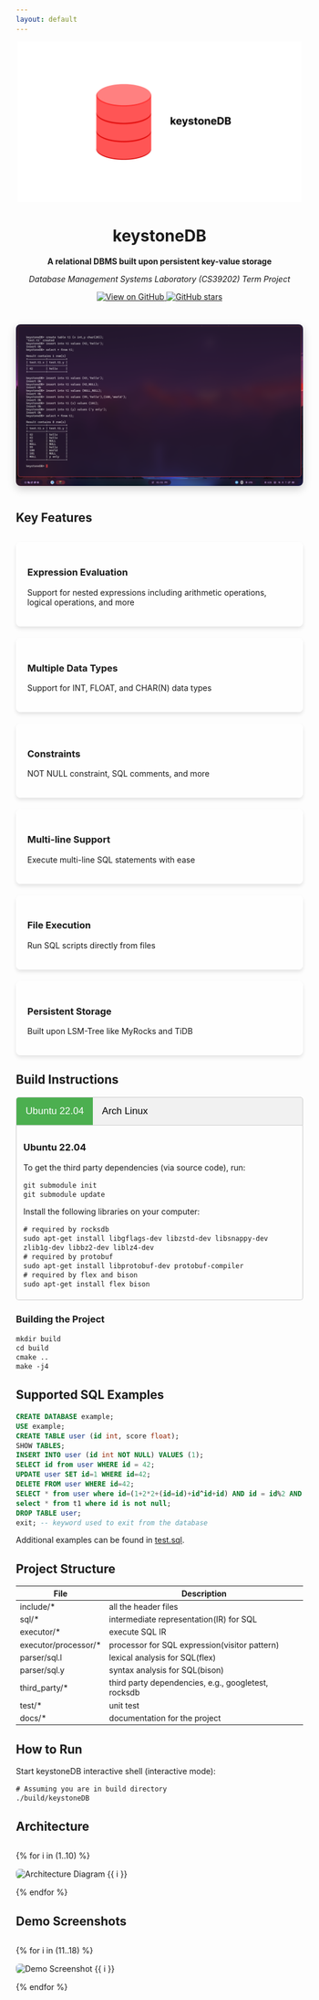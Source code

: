 ```yaml
---
layout: default
---
```


<p align="center">
  <img src="./images/keystoneDB.png" alt="keystoneDB Logo" width="500">
</p>

<div align="center">
  <h1>keystoneDB</h1>
  <p><strong>A relational DBMS built upon persistent key-value storage</strong></p>
  <p><em>Database Management Systems Laboratory (CS39202) Term Project</em></p>
  
  <p>
    <a href="https://github.com/SumitKumar-17/keystoneDB">
      <img src="https://img.shields.io/badge/View%20on-GitHub-24292e?logo=github&logoColor=white" alt="View on GitHub">
    </a>
    <a href="https://github.com/SumitKumar-17/keystoneDB/stargazers">
      <img src="https://img.shields.io/github/stars/SumitKumar-17/keystoneDB?style=social" alt="GitHub stars">
    </a>
  </p>
</div>

<div class="demo-container">
  <img src="./images/keystoneDB_Demo.png" alt="keystoneDB Demo" class="demo-image">
</div>

## Key Features

<div class="features-grid">
  <div class="feature-item">
    <h3>Expression Evaluation</h3>
    <p>Support for nested expressions including arithmetic operations, logical operations, and more</p>
  </div>
  <div class="feature-item">
    <h3>Multiple Data Types</h3>
    <p>Support for INT, FLOAT, and CHAR(N) data types</p>
  </div>
  <div class="feature-item">
    <h3>Constraints</h3>
    <p>NOT NULL constraint, SQL comments, and more</p>
  </div>
  <div class="feature-item">
    <h3>Multi-line Support</h3>
    <p>Execute multi-line SQL statements with ease</p>
  </div>
  <div class="feature-item">
    <h3>File Execution</h3>
    <p>Run SQL scripts directly from files</p>
  </div>
  <div class="feature-item">
    <h3>Persistent Storage</h3>
    <p>Built upon LSM-Tree like MyRocks and TiDB</p>
  </div>
</div>

## Build Instructions

<div class="tabs">
  <button class="tablinks active" onclick="openTab(event, 'Ubuntu')">Ubuntu 22.04</button>
  <button class="tablinks" onclick="openTab(event, 'Arch')">Arch Linux</button>
</div>

<div id="Ubuntu" class="tabcontent" style="display:block;">
  <h3>Ubuntu 22.04</h3>
  
  <p>To get the third party dependencies (via source code), run:</p>
  
  ```shell
  git submodule init
  git submodule update
  ```
  
  <p>Install the following libraries on your computer:</p>
  
  ```shell
  # required by rocksdb
  sudo apt-get install libgflags-dev libzstd-dev libsnappy-dev zlib1g-dev libbz2-dev liblz4-dev
  # required by protobuf
  sudo apt-get install libprotobuf-dev protobuf-compiler
  # required by flex and bison
  sudo apt-get install flex bison
  ```
</div>

<div id="Arch" class="tabcontent">
  <h3>Arch Linux</h3>
  
  ```shell
  # Required by RocksDB
  sudo pacman -S gflags zstd snappy zlib bzip2 lz4 liburing-dev

  # Required by Protobuf
  sudo pacman -S protobuf

  # Required by flex and bison
  sudo pacman -S flex bison
  ```
  
  <p>If compiling the GRPC library gives an error, you need to recompile the db.proto with:</p>
  
  ```shell
  protoc --cpp_out=./ common/codec/db.proto
  ```
  
  <p>Then recompile the database again.</p>
  
  <p><strong>Note:</strong> This code was tested on <strong>Arch Linux</strong>. 
  If you are running on <strong>Ubuntu</strong> there can be an error that <strong>abseil error</strong> comes.
  For this you need to comment the line <strong>153 and 154</strong> in the CMakeLists.txt.</p>
</div>

### Building the Project

```shell
mkdir build
cd build
cmake ..
make -j4
```

## Supported SQL Examples

```sql
CREATE DATABASE example;
USE example;
CREATE TABLE user (id int, score float);
SHOW TABLES;
INSERT INTO user (id int NOT NULL) VALUES (1);
SELECT id from user WHERE id = 42;
UPDATE user SET id=1 WHERE id=42;
DELETE FROM user WHERE id=42;
SELECT * from user where id=(1+2*2+(id=id)+id^id+id) AND id = id%2 AND id IS NOT NULL;
select * from t1 where id is not null;
DROP TABLE user;
exit; -- keyword used to exit from the database
```

Additional examples can be found in [test.sql](https://github.com/SumitKumar-17/keystoneDB/blob/main/test/test.sql).

## Project Structure

| File                 | Description                                         |
|----------------------|-----------------------------------------------------|
| include/*            | all the header files                                |
| sql/*                | intermediate representation(IR) for SQL             |
| executor/*           | execute SQL IR                                      |
| executor/processor/* | processor for SQL expression(visitor pattern)       |
| parser/sql.l         | lexical analysis for SQL(flex)                      |
| parser/sql.y         | syntax analysis for SQL(bison)                      |
| third_party/*        | third party dependencies, e.g., googletest, rocksdb |
| test/*               | unit test                                           |
| docs/*               | documentation for the project                       |

## How to Run

Start keystoneDB interactive shell (interactive mode):

```shell
# Assuming you are in build directory
./build/keystoneDB
```

## Architecture

<div class="architecture-gallery">
  {% for i in (1..10) %}
    <div class="architecture-item">
      <img src="./images/{{ i }}.png" alt="Architecture Diagram {{ i }}" onclick="enlargeImage(this)">
    </div>
  {% endfor %}
</div>

<div id="imageModal" class="modal">
  <span class="close">&times;</span>
  <img class="modal-content" id="enlargedImage">
</div>

## Demo Screenshots

<div class="demo-gallery">
  {% for i in (11..18) %}
    <div class="demo-item">
      <img src="./images/{{ i }}.png" alt="Demo Screenshot {{ i }}" onclick="enlargeImage(this)">
    </div>
  {% endfor %}
</div>

<style>
  .features-grid {
    display: grid;
    grid-template-columns: repeat(auto-fit, minmax(300px, 1fr));
    gap: 20px;
    margin: 30px 0;
  }
  
  .feature-item {
    background-color: rgba(255, 255, 255, 0.8);
    border-radius: 8px;
    padding: 20px;
    box-shadow: 0 4px 6px rgba(0, 0, 0, 0.1);
    transition: transform 0.3s ease;
  }
  
  .feature-item:hover {
    transform: translateY(-5px);
  }
  
  .demo-container {
    margin: 40px 0;
    text-align: center;
  }
  
  .demo-image {
    max-width: 100%;
    border-radius: 8px;
    box-shadow: 0 5px 15px rgba(0, 0, 0, 0.2);
  }
  
  .architecture-gallery, .demo-gallery {
    display: grid;
    grid-template-columns: repeat(auto-fit, minmax(250px, 1fr));
    gap: 15px;
    margin: 30px 0;
  }
  
  .architecture-item img, .demo-item img {
    width: 100%;
    border-radius: 6px;
    cursor: pointer;
    transition: opacity 0.3s ease;
  }
  
  .architecture-item img:hover, .demo-item img:hover {
    opacity: 0.9;
  }
  
  .modal {
    display: none;
    position: fixed;
    z-index: 1000;
    left: 0;
    top: 0;
    width: 100%;
    height: 100%;
    overflow: auto;
    background-color: rgba(0, 0, 0, 0.9);
  }
  
  .modal-content {
    margin: auto;
    display: block;
    max-width: 90%;
    max-height: 90%;
  }
  
  .close {
    position: absolute;
    top: 15px;
    right: 35px;
    color: #f1f1f1;
    font-size: 40px;
    font-weight: bold;
    transition: 0.3s;
    cursor: pointer;
  }
  
  .tabs {
    overflow: hidden;
    border: 1px solid #ccc;
    background-color: #f1f1f1;
    border-radius: 5px 5px 0 0;
  }
  
  .tabs button {
    background-color: inherit;
    float: left;
    border: none;
    outline: none;
    cursor: pointer;
    padding: 14px 16px;
    transition: 0.3s;
    font-size: 17px;
  }
  
  .tabs button:hover {
    background-color: #ddd;
  }
  
  .tabs button.active {
    background-color: #4CAF50;
    color: white;
  }
  
  .tabcontent {
    display: none;
    padding: 6px 12px;
    border: 1px solid #ccc;
    border-top: none;
    border-radius: 0 0 5px 5px;
    animation: fadeEffect 1s;
  }
  
  @keyframes fadeEffect {
    from {opacity: 0;}
    to {opacity: 1;}
  }
</style>

<script>
  function openTab(evt, tabName) {
    var i, tabcontent, tablinks;
    tabcontent = document.getElementsByClassName("tabcontent");
    for (i = 0; i < tabcontent.length; i++) {
      tabcontent[i].style.display = "none";
    }
    tablinks = document.getElementsByClassName("tablinks");
    for (i = 0; i < tablinks.length; i++) {
      tablinks[i].className = tablinks[i].className.replace(" active", "");
    }
    document.getElementById(tabName).style.display = "block";
    evt.currentTarget.className += " active";
  }
  
  function enlargeImage(img) {
    var modal = document.getElementById("imageModal");
    var modalImg = document.getElementById("enlargedImage");
    modal.style.display = "block";
    modalImg.src = img.src;
    
    var span = document.getElementsByClassName("close")[0];
    span.onclick = function() { 
      modal.style.display = "none";
    }
    
    window.onclick = function(event) {
      if (event.target == modal) {
        modal.style.display = "none";
      }
    }
  }
</script>